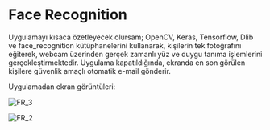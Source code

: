 # Face Recognition
Uygulamayı kısaca özetleyecek olursam; OpenCV, Keras, Tensorflow, Dlib ve face_recognition kütüphanelerini kullanarak, kişilerin tek fotoğrafını eğiterek, webcam üzerinden gerçek zamanlı yüz ve duygu tanıma işlemlerini gerçekleştirmektedir. Uygulama kapatıldığında, ekranda en son görülen kişilere güvenlik amaçlı otomatik e-mail gönderir.

Uygulamadan ekran görüntüleri:

![FR_3](https://user-images.githubusercontent.com/43249333/66772065-85f5f400-eec4-11e9-9008-1ca6aa9574ef.png)

![FR_2](https://user-images.githubusercontent.com/43249333/66772295-0a487700-eec5-11e9-94a9-06a58268aad6.png)



